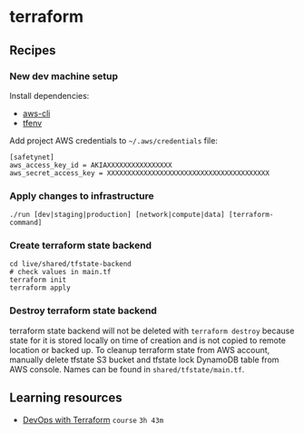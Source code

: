 # terraform

## Recipes

### New dev machine setup

Install dependencies:
- [aws-cli](https://github.com/aws/aws-cli#installation)
- [tfenv](https://github.com/tfutils/tfenv)

Add project AWS credentials to `~/.aws/credentials` file:
```
[safetynet]
aws_access_key_id = AKIAXXXXXXXXXXXXXXXX
aws_secret_access_key = XXXXXXXXXXXXXXXXXXXXXXXXXXXXXXXXXXXXXXXX
```

### Apply changes to infrastructure

```
./run [dev|staging|production] [network|compute|data] [terraform-command]
```

### Create terraform state backend

```
cd live/shared/tfstate-backend
# check values in main.tf
terraform init
terraform apply
```

### Destroy terraform state backend

terraform state backend will not be deleted with `terraform destroy` because
state for it is stored locally on time of creation and is not copied to remote
location or backed up. To cleanup terraform state from AWS account, manually
delete tfstate S3 bucket and tfstate lock DynamoDB table from AWS console.
Names can be found in `shared/tfstate/main.tf`. 

## Learning resources

- [DevOps with Terraform](https://cloudcasts.io/course/terraform) `course` `3h 43m`